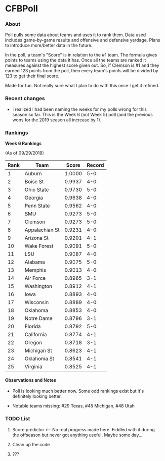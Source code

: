 # CFBPoll

### About

Poll pulls some data about teams and uses it to rank them.  Data used includes game-by-game results and offensive and defensive yardage.  Plans to introduce more/better data in the future.

In the poll, a team's "Score" is in relation to the #1 team.  The formula gives points to teams using the data it has.  Once all the teams are ranked it measures against the highest score given out.  So, if Clemson is #1 and they earned 123 points from the poll, then every team's points will be divided by 123 to get their final score.

Made for fun.  Not really sure what I plan to do with this once I get it refined.

### Recent changes

* I realized I had been naming the weeks for my polls wrong for this season so far.  This is the Week 6 (not Week 5) poll (and the previous wons for the 2019 season all increase by 1).

### Rankings

**Week 6 Rankings**

(As of 09/29/2019)

Rank| Team | Score | Record
---|---|---|---
1 | Auburn | 1.0000 | 5-0
2 | Boise St | 0.9937 | 4-0
3 | Ohio State | 0.9730 | 5-0
4 | Georgia | 0.9638 | 4-0
5 | Penn State | 0.9562 | 4-0
6 | SMU | 0.9273 | 5-0
7 | Clemson | 0.9273 | 5-0
8 | Appalachian St | 0.9231 | 4-0
9 | Arizona St | 0.9201 | 4-1
10 | Wake Forest | 0.9091 | 5-0
11 | LSU | 0.9087 | 4-0
12 | Alabama | 0.9075 | 5-0
13 | Memphis | 0.9013 | 4-0
14 | Air Force | 0.8965 | 3-1
15 | Washington | 0.8912 | 4-1
16 | Iowa | 0.8893 | 4-0
17 | Wisconsin | 0.8889 | 4-0
18 | Oklahoma | 0.8853 | 4-0
19 | Notre Dame | 0.8796 | 3-1
20 | Florida | 0.8792 | 5-0
21 | California | 0.8774 | 4-1
22 | Oregon | 0.8718 | 3-1
23 | Michigan St | 0.8623 | 4-1
24 | Oklahoma St | 0.8541 | 4-1
25 | Virginia | 0.8525 | 4-1

#### Observations and Notes

* Poll is looking much better now.  Some odd rankings exist but it's definitely looking better.

* Notable teams missing:  #29 Texas, #45 Michigan, #48 Utah

### TODO List

1. Score predictor <-- No real progress made here.  Fiddled with it during the offseason but never got anything useful.  Maybe some day...

2. Clean up the code

3. ???







